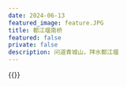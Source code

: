 ```yaml
---
date: 2024-06-13
featured_image: feature.JPG
title: 都江堰南桥
featured: false
private: false
description: 问道青城山，拜水都江堰
---
```

<!-- /outchain/2/426194883/
<iframe frameborder="no" border="0" marginwidth="0" marginheight="0" width=330 height=86 src="https://music.163.com/outchain/player?type=2&id=426194883&auto=1&height=66"></iframe> -->
<!-- {{<music auto="https://music.163.com/#/outchain/2/426194883/">}} -->
{{<music auto="https://www.youtube.com/watch?v=FpPDwP0NWnw/">}}